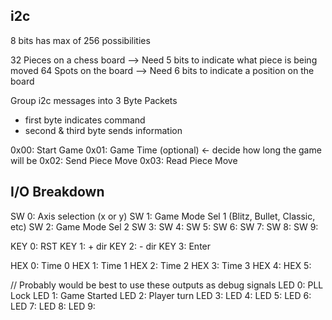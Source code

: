 ## i2c

8 bits has max of 256 possibilities

32 Pieces on a chess board --> Need 5 bits to indicate what piece is being moved
64 Spots on the board --> Need 6 bits to indicate a position on the board

Group i2c messages into 3 Byte Packets

- first byte indicates command
- second & third byte sends information

0x00: Start Game
0x01: Game Time (optional) <- decide how long the game will be
0x02: Send Piece Move
0x03: Read Piece Move


## I/O Breakdown
SW 0: Axis selection (x or y)
SW 1: Game Mode Sel 1 (Blitz, Bullet, Classic, etc)
SW 2: Game Mode Sel 2
SW 3: 
SW 4:
SW 5:
SW 6:
SW 7:
SW 8:
SW 9:

KEY 0: RST
KEY 1: + dir
KEY 2: - dir
KEY 3: Enter

HEX 0: Time 0
HEX 1: Time 1
HEX 2: Time 2
HEX 3: Time 3
HEX 4: 
HEX 5:

// Probably would be best to use these outputs as debug signals
LED 0: PLL Lock
LED 1: Game Started 
LED 2: Player turn
LED 3: 
LED 4:
LED 5:
LED 6:
LED 7:
LED 8:
LED 9:

